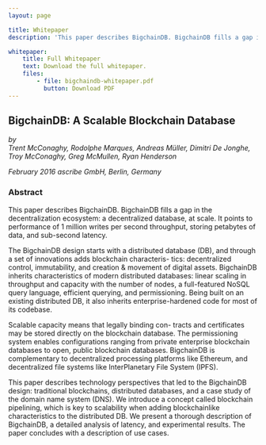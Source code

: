```yaml
---
layout: page

title: Whitepaper
description: 'This paper describes BigchainDB. BigchainDB fills a gap in the decentralization ecosystem: a decentralized database, at scale. It is capable of 1 million writes per second throughput, storing petabytes of data, and sub-second latency.'

whitepaper:
    title: Full Whitepaper
    text: Download the full whitepaper.
    files:
        - file: bigchaindb-whitepaper.pdf
          button: Download PDF
---
```


## BigchainDB: A Scalable Blockchain Database

*by <br>Trent McConaghy, Rodolphe Marques, Andreas Müller, Dimitri De Jonghe, Troy McConaghy, Greg McMullen, Ryan Henderson*

*February 2016*
*ascribe GmbH, Berlin, Germany*

### Abstract

This paper describes BigchainDB. BigchainDB fills a gap in the decentralization ecosystem: a decentralized database, at scale. It points to performance of 1 million writes per second throughput, storing petabytes of data, and sub-second latency.

 The BigchainDB design starts with a distributed database (DB), and through a set of innovations adds blockchain characteris- tics: decentralized control, immutability, and creation & movement of digital assets. BigchainDB inherits characteristics of modern distributed databases: linear scaling in throughput and capacity with the number of nodes, a full-featured NoSQL query language, efficient querying, and permissioning. Being built on an existing distributed DB, it also inherits enterprise-hardened code for most of its codebase.

 Scalable capacity means that legally binding con- tracts and certificates may be stored directly on the blockchain database. The permissioning system enables configurations ranging from private enterprise blockchain databases to open, public blockchain databases. BigchainDB is complementary to decentralized processing platforms like Ethereum, and decentralized file systems like InterPlanetary File System (IPFS).

 This paper describes technology perspectives that led to the BigchainDB design: traditional blockchains, distributed databases, and a case study of the domain name system (DNS). We introduce a concept called blockchain pipelining, which is key to scalability when adding blockchainlike characteristics to the distributed DB. We present a thorough description of BigchainDB, a detailed analysis of latency, and experimental results. The paper concludes with a description of use cases.

